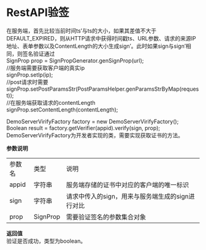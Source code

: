 # RestAPI验签

在服务端，首先比较当前时间ts’与ts的大小，如果其差值不大于DEFAULT_EXPIRED，则从HTTP请求中获得时间戳ts、URL参数、请求的来源IP地址、表单参数以及ContentLength的大小生成sign’。此时如果sign与sign’相同，则签名验证通过  
SignProp prop = SignPropGenerator.genSignProp(url);  
//服务端需要获取客户端的真实ip  
signProp.setIp(ip);  
//post请求时需要  
signProp.setPostParamsStr(PostParamsHelper.genParamsStrByMap(request));  
//在服务端获取请求的contentLength  
signProp.setContentLength(contentLength);

DemoServerVirifyFactory factory = new DemoServerVirifyFactory();  
Boolean result = factory.getVerifier(appid).verify(sign, prop);  
DemoServerVirifyFactory为开发者实现的类，需要实现获取证书的方法。  

**参数说明**

<table>
   <tr>
      <td>参数名</td>
      <td>类型</td>
      <td>说明</td>
   </tr>
   <tr>
      <td>appid</td>
      <td>字符串</td>
      <td>服务端存储的证书中对应的客户端的唯一标识</td>
   </tr>
   <tr>
      <td>sign</td>
      <td>字符串</td>
      <td>请求中传入的sign，用来与服务端生成的sign进行对比</td>
   </tr>
   <tr>
      <td>prop</td>
      <td>SignProp</td>
      <td>需要验证签名的参数集合对象</td>
   </tr>
</table>

**返回值**  
验证是否成功，类型为boolean。
